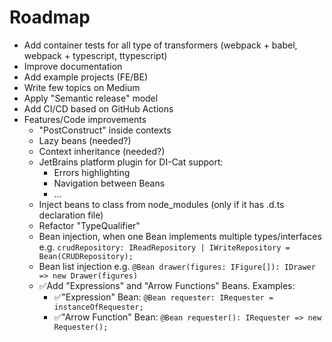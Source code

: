 # Roadmap

- Add container tests for all type of transformers (webpack + babel, webpack + typescript, ttypescript)
- Improve documentation
- Add example projects (FE/BE)
- Write few topics on Medium
- Apply "Semantic release" model
- Add CI/CD based on GitHub Actions
- Features/Code improvements
  - "PostConstruct" inside contexts
  - Lazy beans (needed?)
  - Context inheritance (needed?)
  - JetBrains platform plugin for DI-Cat support:
    - Errors highlighting
    - Navigation between Beans
    - ...
  - Inject beans to class from node_modules (only if it has .d.ts declaration file)
  - Refactor "TypeQualifier"
  - Bean injection, when one Bean implements multiple types/interfaces e.g. `crudRepository: IReadRepository | IWriteRepository = Bean(CRUDRepository);`
  - Bean list injection e.g. `@Bean drawer(figures: IFigure[]): IDrawer => new Drawer(figures)`
  - ✅Add "Expressions" and "Arrow Functions" Beans. Examples:
    -  ✅"Expression" Bean: `@Bean requester: IRequester = instanceOfRequester;`
    - ✅"Arrow Function" Bean: `@Bean requester(): IRequester => new Requester();`
